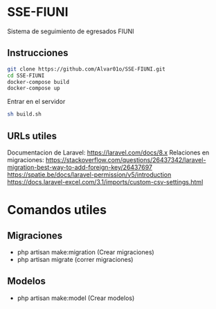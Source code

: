 # SSE-FIUNI
Sistema de seguimiento de egresados FIUNI


## Instrucciones
```sh
git clone https://github.com/Alvar01o/SSE-FIUNI.git
cd SSE-FIUNI
docker-compose build
docker-compose up
```
Entrar en el servidor 

```sh
sh build.sh
```

## URLs utiles 
Documentacion de Laravel: https://laravel.com/docs/8.x
Relaciones en migraciones: https://stackoverflow.com/questions/26437342/laravel-migration-best-way-to-add-foreign-key/26437697
<https://spatie.be/docs/laravel-permission/v5/introduction>
<https://docs.laravel-excel.com/3.1/imports/custom-csv-settings.html>
# Comandos utiles

## Migraciones
 - php artisan make:migration <migrationName> (Crear migraciones)
 - php artisan migrate (correr migraciones)

## Modelos
 - php artisan make:model <ModelName> (Crear modelos)   